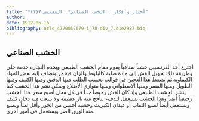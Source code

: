 ```yaml
---
title: "*أخبار وأفكار : الخشب الصناعي*. المقتبس 7(7)"
author: 
date: 1912-06-16
bibliography: oclc_4770057679-i_78-div_7.d1e2987.bib
---
```




##  الخشب الصناعي 


 اخترع  أحد  الفرنسيين خشباً صناعياً يقوم مقام الخشب الطبيعي ويخدم النجارة خدمة جلي وطريقة ذلك تحويل القش إلى مادة صلبة كالبلوط والزان فيخمر وتضاف إليه بعض المواد الكيماوية ثم يضغط هذا العجين في قوالب بحسب الطلب منها الدقيق ومنها الكثيف ومنها الطويل ومنها القسر ومنها الاسطواني ومنها متوازي الأضلاع ويمكن نشر هذا الخشب كما ينشر الخشب الطبيعي وإذ كان القش رخيصاً جداً في كل محل أصبح سعر هذا الخشب رخيصاً أيضاً وهذا الخشب يستعمل للدفء تتأجج منه نار عظيمة ولا ينبعث منه دخان كثيف ويستعمل أيضاً لصنع الثقاب أو عيدان الكبريت وخشبه أحسن من الحور وأقل ثمناً ويصنع منه الورق الصر ويستعمل في أمور أخرى. 
